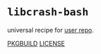 # `libcrash-bash`

universal recipe for [user repo](../themartiancompany/ur).

[PKGBUILD](PKGBUILD)
[LICENSE](COPYING)
